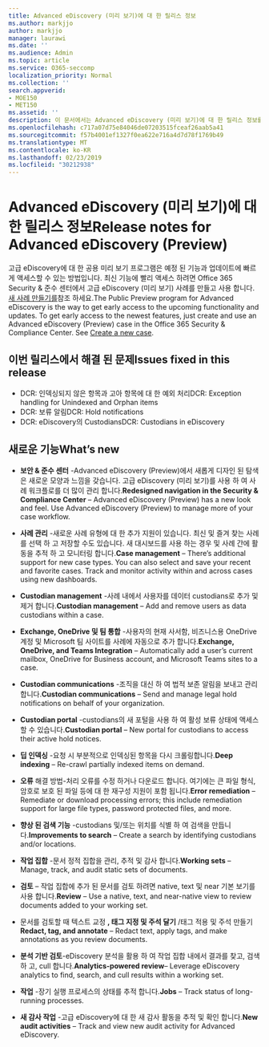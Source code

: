 ```yaml
---
title: Advanced eDiscovery (미리 보기)에 대 한 릴리스 정보
ms.author: markjjo
author: markjjo
manager: laurawi
ms.date: ''
ms.audience: Admin
ms.topic: article
ms.service: O365-seccomp
localization_priority: Normal
ms.collection: ''
search.appverid:
- MOE150
- MET150
ms.assetid: ''
description: 이 문서에서는 Advanced eDiscovery (미리 보기)에 대 한 릴리스 정보를 포함 합니다.
ms.openlocfilehash: c717a07d75e84046de07203515fceaf26aab5a41
ms.sourcegitcommit: f57b4001ef1327f0ea622e716a4d7d78f1769b49
ms.translationtype: MT
ms.contentlocale: ko-KR
ms.lasthandoff: 02/23/2019
ms.locfileid: "30212938"
---
```

# <a name="release-notes-for-advanced-ediscovery-preview"></a><span data-ttu-id="35245-103">Advanced eDiscovery (미리 보기)에 대 한 릴리스 정보</span><span class="sxs-lookup"><span data-stu-id="35245-103">Release notes for Advanced eDiscovery (Preview)</span></span>

<span data-ttu-id="35245-p101">고급 eDiscovery에 대 한 공용 미리 보기 프로그램은 예정 된 기능과 업데이트에 빠르게 액세스할 수 있는 방법입니다. 최신 기능에 빨리 액세스 하려면 Office 365 Security & 준수 센터에서 고급 eDiscovery (미리 보기) 사례를 만들고 사용 합니다. [새 사례 만들기를](create-new-ediscovery-case.md)참조 하세요.</span><span class="sxs-lookup"><span data-stu-id="35245-p101">The Public Preview program for Advanced eDiscovery is the way to get early access to the upcoming functionality and updates. To get early access to the newest features, just create and use an Advanced eDiscovery (Preview) case in the Office 365 Security & Compliance Center. See [Create a new case](create-new-ediscovery-case.md).</span></span>

## <a name="issues-fixed-in-this-release"></a><span data-ttu-id="35245-107">이번 릴리스에서 해결 된 문제</span><span class="sxs-lookup"><span data-stu-id="35245-107">Issues fixed in this release</span></span>

- <span data-ttu-id="35245-108">DCR: 인덱싱되지 않은 항목과 고아 항목에 대 한 예외 처리</span><span class="sxs-lookup"><span data-stu-id="35245-108">DCR: Exception handling for Unindexed and Orphan items</span></span>
- <span data-ttu-id="35245-109">DCR: 보류 알림</span><span class="sxs-lookup"><span data-stu-id="35245-109">DCR: Hold notifications</span></span>
- <span data-ttu-id="35245-110">DCR: eDiscovery의 Custodians</span><span class="sxs-lookup"><span data-stu-id="35245-110">DCR: Custodians in eDiscovery</span></span>

## <a name="whats-new"></a><span data-ttu-id="35245-111">새로운 기능</span><span class="sxs-lookup"><span data-stu-id="35245-111">What’s new</span></span>

- <span data-ttu-id="35245-p102">**보안 & 준수 센터** -Advanced eDiscovery (Preview)에서 새롭게 디자인 된 탐색은 새로운 모양과 느낌을 갖습니다. 고급 eDiscovery (미리 보기)를 사용 하 여 사례 워크플로를 더 많이 관리 합니다.</span><span class="sxs-lookup"><span data-stu-id="35245-p102">**Redesigned navigation in the Security & Compliance Center** – Advanced eDiscovery (Preview) has a new look and feel. Use Advanced eDiscovery (Preview) to manage more of your case workflow.</span></span>

- <span data-ttu-id="35245-p103">**사례 관리** -새로운 사례 유형에 대 한 추가 지원이 있습니다. 최신 및 즐겨 찾는 사례를 선택 하 고 저장할 수도 있습니다. 새 대시보드를 사용 하는 경우 및 사례 간에 활동을 추적 하 고 모니터링 합니다.</span><span class="sxs-lookup"><span data-stu-id="35245-p103">**Case management** – There’s additional support for new case types. You can also select and save your recent and favorite cases. Track and monitor activity within and across cases using new dashboards.</span></span>

- <span data-ttu-id="35245-117">**Custodian management** -사례 내에서 사용자를 데이터 custodians로 추가 및 제거 합니다.</span><span class="sxs-lookup"><span data-stu-id="35245-117">**Custodian management** – Add and remove users as data custodians within a case.</span></span>

- <span data-ttu-id="35245-118">**Exchange, OneDrive 및 팀 통합** -사용자의 현재 사서함, 비즈니스용 OneDrive 계정 및 Microsoft 팀 사이트를 사례에 자동으로 추가 합니다.</span><span class="sxs-lookup"><span data-stu-id="35245-118">**Exchange, OneDrive, and Teams Integration** – Automatically add a user’s current mailbox, OneDrive for Business account, and Microsoft Teams sites to a case.</span></span> 

- <span data-ttu-id="35245-119">**Custodian communications** -조직을 대신 하 여 법적 보존 알림을 보내고 관리 합니다.</span><span class="sxs-lookup"><span data-stu-id="35245-119">**Custodian communications** – Send and manage legal hold notifications on behalf of your organization.</span></span>

- <span data-ttu-id="35245-120">**Custodian portal** -custodians의 새 포털을 사용 하 여 활성 보류 상태에 액세스할 수 있습니다.</span><span class="sxs-lookup"><span data-stu-id="35245-120">**Custodian portal** – New portal for custodians to access their active hold notices.</span></span>

- <span data-ttu-id="35245-121">**딥 인덱싱** -요청 시 부분적으로 인덱싱된 항목을 다시 크롤링합니다.</span><span class="sxs-lookup"><span data-stu-id="35245-121">**Deep indexing** – Re-crawl partially indexed items on demand.</span></span>

- <span data-ttu-id="35245-122">**오류** 해결 방법-처리 오류를 수정 하거나 다운로드 합니다. 여기에는 큰 파일 형식, 암호로 보호 된 파일 등에 대 한 재구성 지원이 포함 됩니다.</span><span class="sxs-lookup"><span data-stu-id="35245-122">**Error remediation** – Remediate or download processing errors; this include remediation support for large file types, password protected files, and more.</span></span> 

- <span data-ttu-id="35245-123">**향상 된 검색 기능** -custodians 및/또는 위치를 식별 하 여 검색을 만듭니다.</span><span class="sxs-lookup"><span data-stu-id="35245-123">**Improvements to search** – Create a search by identifying custodians and/or locations.</span></span>

- <span data-ttu-id="35245-124">**작업 집합** -문서 정적 집합을 관리, 추적 및 감사 합니다.</span><span class="sxs-lookup"><span data-stu-id="35245-124">**Working sets** – Manage, track, and audit static sets of documents.</span></span>

- <span data-ttu-id="35245-125">**검토** – 작업 집합에 추가 된 문서를 검토 하려면 native, text 및 near 기본 보기를 사용 합니다.</span><span class="sxs-lookup"><span data-stu-id="35245-125">**Review** – Use a native, text, and near-native view to review documents added to your working set.</span></span>

- <span data-ttu-id="35245-126">문서를 검토할 때 텍스트 교정 **, 태그 지정 및 주석 달기** /태그 적용 및 주석 만들기</span><span class="sxs-lookup"><span data-stu-id="35245-126">**Redact, tag, and annotate** – Redact text, apply tags, and make annotations as you review documents.</span></span>
  
- <span data-ttu-id="35245-127">**분석 기반 검토**-eDiscovery 분석을 활용 하 여 작업 집합 내에서 결과를 찾고, 검색 하 고, cull 합니다.</span><span class="sxs-lookup"><span data-stu-id="35245-127">**Analytics-powered review**– Leverage eDiscovery analytics to find, search, and cull results within a working set.</span></span>

- <span data-ttu-id="35245-128">**작업** -장기 실행 프로세스의 상태를 추적 합니다.</span><span class="sxs-lookup"><span data-stu-id="35245-128">**Jobs** – Track status of long-running processes.</span></span>

- <span data-ttu-id="35245-129">**새 감사 작업** -고급 eDiscovery에 대 한 새 감사 활동을 추적 및 확인 합니다.</span><span class="sxs-lookup"><span data-stu-id="35245-129">**New audit activities** – Track and view new audit activity for Advanced eDiscovery.</span></span>
